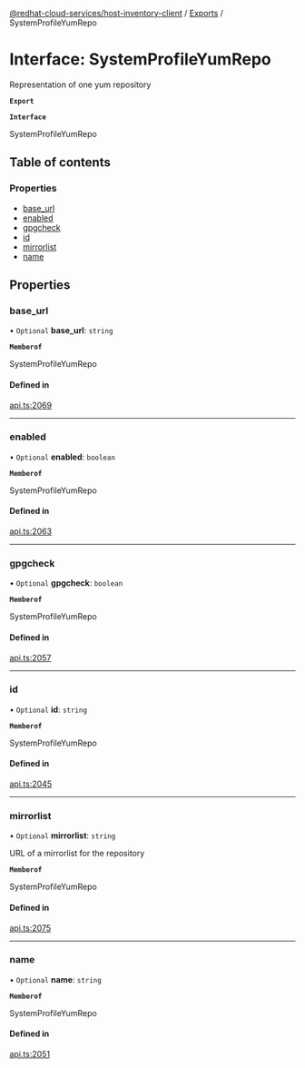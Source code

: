 [@redhat-cloud-services/host-inventory-client](../README.md) / [Exports](../modules.md) / SystemProfileYumRepo

# Interface: SystemProfileYumRepo

Representation of one yum repository

**`Export`**

**`Interface`**

SystemProfileYumRepo

## Table of contents

### Properties

- [base\_url](SystemProfileYumRepo.md#base_url)
- [enabled](SystemProfileYumRepo.md#enabled)
- [gpgcheck](SystemProfileYumRepo.md#gpgcheck)
- [id](SystemProfileYumRepo.md#id)
- [mirrorlist](SystemProfileYumRepo.md#mirrorlist)
- [name](SystemProfileYumRepo.md#name)

## Properties

### base\_url

• `Optional` **base\_url**: `string`

**`Memberof`**

SystemProfileYumRepo

#### Defined in

[api.ts:2069](https://github.com/gkarat/javascript-clients/blob/master/packages/host-inventory/api.ts#L2069)

___

### enabled

• `Optional` **enabled**: `boolean`

**`Memberof`**

SystemProfileYumRepo

#### Defined in

[api.ts:2063](https://github.com/gkarat/javascript-clients/blob/master/packages/host-inventory/api.ts#L2063)

___

### gpgcheck

• `Optional` **gpgcheck**: `boolean`

**`Memberof`**

SystemProfileYumRepo

#### Defined in

[api.ts:2057](https://github.com/gkarat/javascript-clients/blob/master/packages/host-inventory/api.ts#L2057)

___

### id

• `Optional` **id**: `string`

**`Memberof`**

SystemProfileYumRepo

#### Defined in

[api.ts:2045](https://github.com/gkarat/javascript-clients/blob/master/packages/host-inventory/api.ts#L2045)

___

### mirrorlist

• `Optional` **mirrorlist**: `string`

URL of a mirrorlist for the repository

**`Memberof`**

SystemProfileYumRepo

#### Defined in

[api.ts:2075](https://github.com/gkarat/javascript-clients/blob/master/packages/host-inventory/api.ts#L2075)

___

### name

• `Optional` **name**: `string`

**`Memberof`**

SystemProfileYumRepo

#### Defined in

[api.ts:2051](https://github.com/gkarat/javascript-clients/blob/master/packages/host-inventory/api.ts#L2051)
